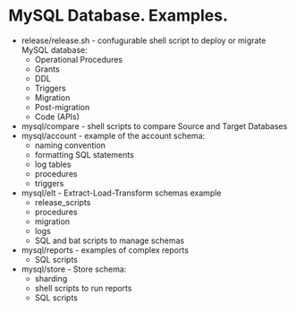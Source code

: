 MySQL Database. Examples.
=========================

* release/release.sh - confugurable shell script to deploy or migrate MySQL database:
  * Operational Procedures
  * Grants
  * DDL
  * Triggers
  * Migration
  * Post-migration
  * Code (APIs)
* mysql/compare - shell scripts to compare Source and Target Databases
* mysql/account - example of the account schema:
  * naming convention
  * formatting SQL statements
  * log tables
  * procedures
  * triggers
* mysql/elt - Extract-Load-Transform schemas example 
  * release_scripts
  * procedures
  * migration
  * logs
  * SQL and bat scripts to manage schemas 
* mysql/reports - examples of complex reports
  * SQL scripts
* mysql/store - Store schema:
  * sharding
  * shell scripts to run reports
  * SQL scripts
